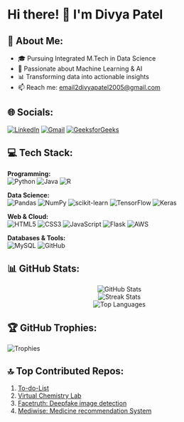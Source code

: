 # Hi there! 👋 I'm Divya Patel

## 💫 About Me:
- 🎓 Pursuing Integrated M.Tech in Data Science  
- 🤖 Passionate about Machine Learning & AI  
- 📊 Transforming data into actionable insights  
- 📫 Reach me: [email2divyapatel2005@gmail.com](mailto:email2divyapatel2005@gmail.com)  

## 🌐 Socials:
[![LinkedIn](https://img.shields.io/badge/LinkedIn-0077B5?style=for-the-badge&logo=linkedin&logoColor=white)](https://www.linkedin.com/in/divya-patel-596386250)
[![Gmail](https://img.shields.io/badge/Gmail-D14836?style=for-the-badge&logo=gmail&logoColor=white)](mailto:email2divyapatel2005@gmail.com)
[![GeeksforGeeks](https://img.shields.io/badge/GeeksforGeeks-2F8D46?style=for-the-badge&logo=geeksforgeeks&logoColor=white)](https://www.geeksforgeeks.org/user/divyapatb7mb/)

## 💻 Tech Stack:
**Programming:**  
![Python](https://img.shields.io/badge/Python-3776AB?style=for-the-badge&logo=python&logoColor=white)
![Java](https://img.shields.io/badge/Java-ED8B00?style=for-the-badge&logo=openjdk&logoColor=white)
![R](https://img.shields.io/badge/R-276DC3?style=for-the-badge&logo=r&logoColor=white)

**Data Science:**  
![Pandas](https://img.shields.io/badge/Pandas-150458?style=for-the-badge&logo=pandas&logoColor=white)
![NumPy](https://img.shields.io/badge/NumPy-013243?style=for-the-badge&logo=numpy&logoColor=white)
![scikit-learn](https://img.shields.io/badge/scikit_learn-F7931E?style=for-the-badge&logo=scikit-learn&logoColor=white)
![TensorFlow](https://img.shields.io/badge/TensorFlow-FF6F00?style=for-the-badge&logo=tensorflow&logoColor=white)
![Keras](https://img.shields.io/badge/Keras-D00000?style=for-the-badge&logo=keras&logoColor=white)

**Web & Cloud:**  
![HTML5](https://img.shields.io/badge/HTML5-E34F26?style=for-the-badge&logo=html5&logoColor=white)
![CSS3](https://img.shields.io/badge/CSS3-1572B6?style=for-the-badge&logo=css3&logoColor=white)
![JavaScript](https://img.shields.io/badge/JavaScript-F7DF1E?style=for-the-badge&logo=javascript&logoColor=black)
![Flask](https://img.shields.io/badge/Flask-000000?style=for-the-badge&logo=flask&logoColor=white)
![AWS](https://img.shields.io/badge/AWS-232F3E?style=for-the-badge&logo=amazon-aws&logoColor=white)

**Databases & Tools:**  
![MySQL](https://img.shields.io/badge/MySQL-4479A1?style=for-the-badge&logo=mysql&logoColor=white)
![GitHub](https://img.shields.io/badge/GitHub-181717?style=for-the-badge&logo=github&logoColor=white)

## 📊 GitHub Stats:
<div align="center">
  
![GitHub Stats](https://github-readme-stats.vercel.app/api?username=divya04patel&show_icons=true&theme=radical)  
![Streak Stats](https://streak-stats.demolab.com/?user=divya04patel&theme=radical)  
![Top Languages](https://github-readme-stats.vercel.app/api/top-langs/?username=divya04patel&layout=compact&theme=radical)

</div>

## 🏆 GitHub Trophies:
![Trophies](https://github-profile-trophy.vercel.app/?username=divya04patel&theme=radical&margin-w=15&row=2&column=4)

## 🔝 Top Contributed Repos:
1. [To-do-List](https://github.com/Divya04Patel/To-do-list)
2. [Virtual Chemistry Lab](https://github.com/Divya04Patel/Virtual-Chemistry-Lab-)
3. [Facetruth: Deepfake image detection](https://github.com/Divya04Patel/Facetruth-Deepfake-Detection)
4. [Mediwise: Medicine recommendation System](https://github.com/Divya04Patel/Mediwise-Medicine-recommendation-System)
